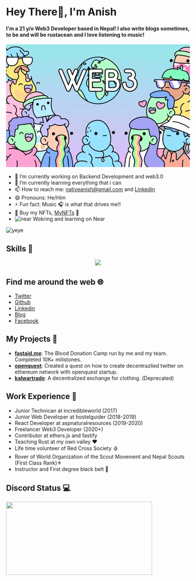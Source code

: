 # Hey There👋, I'm Anish

#### I'm a 21 y/o Web3 Developer based in Nepal! I also write blogs sometimes, to be and will be rustacean and I love listening to music!

![Banner](./og-image.png)

- 🔭 I’m currently working on Backend Development and web3.0 <br>
- 🌱 I’m currently learning everything that i can<br>
- 📫 How to reach me: nativeanish@gmail.com and <a href="https://www.linkedin.com/in/anish-gupta-a08a6bbb/">Linkedin</a> <br>
- 😄 Pronouns: He/Him <br>
- ⚡ Fun fact: Music 🎧 is what that drives me!! <br>
- 🛒 Buy my NFTs, [MyNFTs](https://testnets.opensea.io/assets/goerli/0x0b3f212444b45a78a27fc02a539dc5257a37412d/8) 🤣
- ![near](https://cdn.discordapp.com/emojis/544761439261425664.webp?size=16&quality=lossless) Wokring and learning on Near

![yeye](https://raw.githubusercontent.com/seanprashad/slackmoji/master/emoji/blob/blob-dundundun-gif.gif)

## Skills 🚀

<p align="center">
  <a href="https://skillicons.dev">
    <img src="https://skillicons.dev/icons?i=js,ts,solidity,nodejs,sass,tailwindcss,react,nextjs,firebase,supabase,figma,vscode,git,rust,redux,linux,aws,wasm,python,flask,bash,bootstrap,express,graphql,mongodb,vim,kubernetes" />
  </a>
</p>

## Find me around the web 🌐

- [Twitter](https://twitter.com/nativeanish)
- [Github](https://github.com/nativeanish)
- [Linkedin](https://www.linkedin.com/in/anish-gupta-a08a6bbb/)
- [Blog](https://nativeanish.tech)
- [Facebook](https://www.facebook.com/nativeanish)

## My Projects 📁

- [**fastaid.me**](https://fastaid.me): The Blood Donation Camp run by me and my team. Completed 10K+ milistones.
- [**openquest**](https://github.com/CreatorOS/twitter-dapp/): Created a quest on how to create decentrazlied twitter on ethereum network with openquest startup.
- [**kalwartrade**](https://kalwartrade.com/): A decentralized exchange for clothing. (Deprecated)

## Work Experience 🥷

- Junior Technican at incredibleworld (2017)
- Junior Web Developer at hostelguider (2018-2019)
- React Developer at aspnaturalresources (2019-2020)
- Freelancer Web3 Developer (2020+)
- Contributor at ethers.js and fastify
- Teaching Rust at my own valley ❤️
- Life time volunteer of Red Cross Society 🩸
- Rover of World Organization of the Scout Movement and Nepal Scouts (First Class Rank)⚜️
- Instructor and First degree black belt 🥋

## Discord Status 💻

<a href="https://discord.com/users/929305044464054272">
     <img src="https://lanyard.cnrad.dev/api/929305044464054272" width="400" height="200" />
</a>
